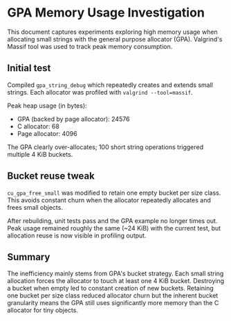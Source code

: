 # GPA Memory Usage Investigation

This document captures experiments exploring high memory usage when allocating
small strings with the general purpose allocator (GPA). Valgrind's Massif tool
was used to track peak memory consumption.


## Initial test

Compiled `gpa_string_debug` which repeatedly creates and extends small strings.
Each allocator was profiled with `valgrind --tool=massif`.

Peak heap usage (in bytes):

- GPA (backed by page allocator): 24576
- C allocator: 68
- Page allocator: 4096

The GPA clearly over-allocates; 100 short string operations triggered
multiple 4 KiB buckets.

## Bucket reuse tweak

`cu_gpa_free_small` was modified to retain one empty bucket per size class.
This avoids constant churn when the allocator repeatedly allocates and frees
small objects.

After rebuilding, unit tests pass and the GPA example no longer times out.
Peak usage remained roughly the same (~24 KiB) with the current test, but
allocation reuse is now visible in profiling output.

## Summary

The inefficiency mainly stems from GPA's bucket strategy. Each small string
allocation forces the allocator to touch at least one 4 KiB bucket. Destroying a
bucket when empty led to constant creation of new buckets. Retaining one bucket
per size class reduced allocator churn but the inherent bucket granularity means
the GPA still uses significantly more memory than the C allocator for tiny
objects.
